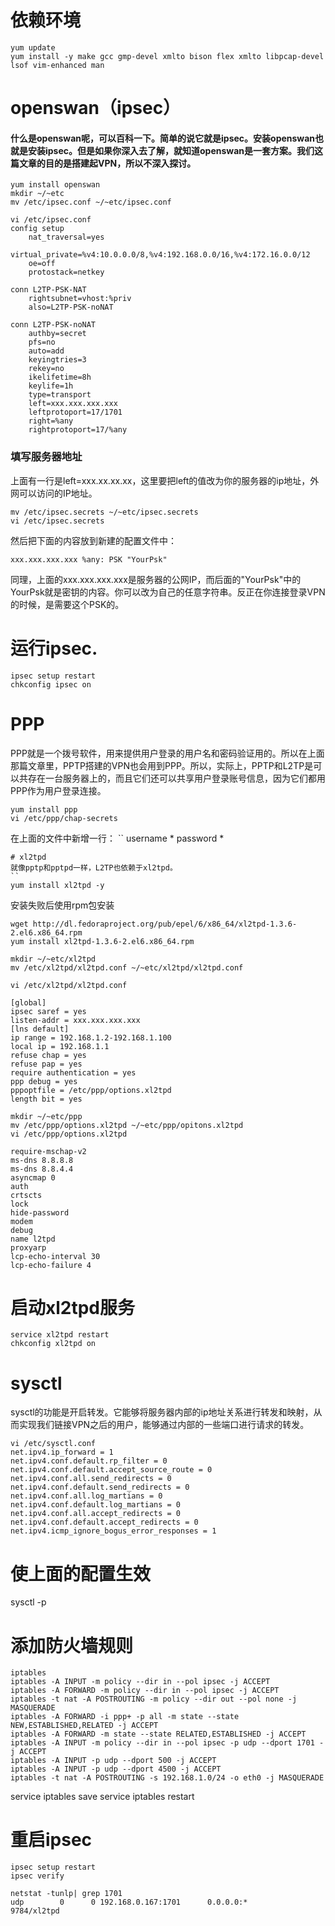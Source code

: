 # 依赖环境
```
yum update
yum install -y make gcc gmp-devel xmlto bison flex xmlto libpcap-devel lsof vim-enhanced man
```
# openswan（ipsec）
#### 什么是openswan呢，可以百科一下。简单的说它就是ipsec。安装openswan也就是安装ipsec。但是如果你深入去了解，就知道openswan是一套方案。我们这篇文章的目的是搭建起VPN，所以不深入探讨。
```
yum install openswan
mkdir ~/~etc
mv /etc/ipsec.conf ~/~etc/ipsec.conf
```
```
vi /etc/ipsec.conf
config setup
    nat_traversal=yes
    virtual_private=%v4:10.0.0.0/8,%v4:192.168.0.0/16,%v4:172.16.0.0/12
    oe=off
    protostack=netkey
 
conn L2TP-PSK-NAT
    rightsubnet=vhost:%priv
    also=L2TP-PSK-noNAT
 
conn L2TP-PSK-noNAT
    authby=secret
    pfs=no
    auto=add
    keyingtries=3
    rekey=no
    ikelifetime=8h
    keylife=1h
    type=transport
    left=xxx.xxx.xxx.xxx
    leftprotoport=17/1701
    right=%any
    rightprotoport=17/%any
```    
    
### 填写服务器地址
上面有一行是left=xxx.xx.xx.xx，这里要把left的值改为你的服务器的ip地址，外网可以访问的IP地址。
```
mv /etc/ipsec.secrets ~/~etc/ipsec.secrets
vi /etc/ipsec.secrets
```
然后把下面的内容放到新建的配置文件中：
```
xxx.xxx.xxx.xxx %any: PSK "YourPsk"
```
同理，上面的xxx.xxx.xxx.xxx是服务器的公网IP，而后面的"YourPsk"中的YourPsk就是密钥的内容。你可以改为自己的任意字符串。反正在你连接登录VPN的时候，是需要这个PSK的。

# 运行ipsec.
```
ipsec setup restart
chkconfig ipsec on
```
# PPP
PPP就是一个拨号软件，用来提供用户登录的用户名和密码验证用的。所以在上面那篇文章里，PPTP搭建的VPN也会用到PPP。所以，实际上，PPTP和L2TP是可以共存在一台服务器上的，而且它们还可以共享用户登录账号信息，因为它们都用PPP作为用户登录连接。
```
yum install ppp
vi /etc/ppp/chap-secrets
```
在上面的文件中新增一行：
``
username *  password  *
```
# xl2tpd
就像pptp和pptpd一样，L2TP也依赖于xl2tpd。
``
yum install xl2tpd -y
```
安装失败后使用rpm包安装
```
wget http://dl.fedoraproject.org/pub/epel/6/x86_64/xl2tpd-1.3.6-2.el6.x86_64.rpm
yum install xl2tpd-1.3.6-2.el6.x86_64.rpm

mkdir ~/~etc/xl2tpd
mv /etc/xl2tpd/xl2tpd.conf ~/~etc/xl2tpd/xl2tpd.conf
```
```
vi /etc/xl2tpd/xl2tpd.conf

[global]
ipsec saref = yes
listen-addr = xxx.xxx.xxx.xxx
[lns default]
ip range = 192.168.1.2-192.168.1.100
local ip = 192.168.1.1
refuse chap = yes
refuse pap = yes
require authentication = yes
ppp debug = yes
pppoptfile = /etc/ppp/options.xl2tpd
length bit = yes
```
```
mkdir ~/~etc/ppp
mv /etc/ppp/options.xl2tpd ~/~etc/ppp/opitons.xl2tpd
vi /etc/ppp/options.xl2tpd
```
```
require-mschap-v2
ms-dns 8.8.8.8
ms-dns 8.8.4.4
asyncmap 0
auth
crtscts
lock
hide-password
modem
debug
name l2tpd
proxyarp
lcp-echo-interval 30
lcp-echo-failure 4
```
# 启动xl2tpd服务
```
service xl2tpd restart
chkconfig xl2tpd on
```
# sysctl
sysctl的功能是开启转发。它能够将服务器内部的ip地址关系进行转发和映射，从而实现我们链接VPN之后的用户，能够通过内部的一些端口进行请求的转发。
```
vi /etc/sysctl.conf
net.ipv4.ip_forward = 1
net.ipv4.conf.default.rp_filter = 0
net.ipv4.conf.default.accept_source_route = 0
net.ipv4.conf.all.send_redirects = 0
net.ipv4.conf.default.send_redirects = 0
net.ipv4.conf.all.log_martians = 0
net.ipv4.conf.default.log_martians = 0
net.ipv4.conf.all.accept_redirects = 0
net.ipv4.conf.default.accept_redirects = 0
net.ipv4.icmp_ignore_bogus_error_responses = 1
```
# 使上面的配置生效
sysctl -p

# 添加防火墙规则
```
iptables
iptables -A INPUT -m policy --dir in --pol ipsec -j ACCEPT
iptables -A FORWARD -m policy --dir in --pol ipsec -j ACCEPT
iptables -t nat -A POSTROUTING -m policy --dir out --pol none -j MASQUERADE
iptables -A FORWARD -i ppp+ -p all -m state --state NEW,ESTABLISHED,RELATED -j ACCEPT
iptables -A FORWARD -m state --state RELATED,ESTABLISHED -j ACCEPT
iptables -A INPUT -m policy --dir in --pol ipsec -p udp --dport 1701 -j ACCEPT
iptables -A INPUT -p udp --dport 500 -j ACCEPT
iptables -A INPUT -p udp --dport 4500 -j ACCEPT
iptables -t nat -A POSTROUTING -s 192.168.1.0/24 -o eth0 -j MASQUERADE
```
service iptables save
service iptables restart
# 重启ipsec
```
ipsec setup restart
ipsec verify
```
```
netstat -tunlp| grep 1701
udp        0      0 192.168.0.167:1701      0.0.0.0:*                           9784/xl2tpd  
```
